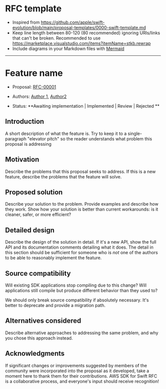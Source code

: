 # RFC template

* Inspired from
  https://github.com/apple/swift-evolution/blob/main/proposal-templates/0000-swift-template.md
* Keep line length between 80-120 (80 recommended) ignoring URIs/links that
  can't be broken. Recommended to use
  https://marketplace.visualstudio.com/items?itemName=stkb.rewrap
* Include diagrams in your Markdown files with
  [Mermaid](https://github.blog/2022-02-14-include-diagrams-markdown-files-mermaid/)

* * *

# Feature name

* Proposal: [RFC-00001](http://0001-filename.md/)
* Authors: [Author 1](https://github.com/awsdev),
  [Author2](https://github.com/awsdev)

* Status: **Awaiting implementation | Implemented  | Review | Rejected
    **

## Introduction

A short description of what the feature is. Try to keep it to a single-paragraph
"elevator pitch" so the reader understands what problem this proposal is
addressing

## Motivation

Describe the problems that this proposal seeks to address. If this is a new
feature, describe the problems that the feature will solve.

## Proposed solution

Describe your solution to the problem. Provide examples and describe how they
work. Show how your solution is better than current workarounds: is it cleaner,
safer, or more efficient?

## Detailed design

Describe the design of the solution in detail. If it's a new API, show the full
API and its documentation comments detailing what it does. The detail in this
section should be sufficient for someone who is *not* one of the authors to be
able to reasonably implement the feature.

## Source compatibility

Will existing SDK applications stop compiling due to this change? Will
applications still compile but produce different behavior than they used to?

We should only break source compatibility if absolutely necessary. It's better
to deprecate and provide a migration path.

## Alternatives considered

Describe alternative approaches to addressing the same problem, and why you
chose this approach instead.

## Acknowledgments

If significant changes or improvements suggested by members of the community
were incorporated into the proposal as it developed, take a moment here to thank
them for their contributions. AWS SDK for Swift RFC is a collaborative process,
and everyone's input should receive recognition!
